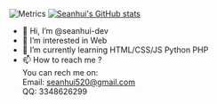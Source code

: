 ![Metrics](https://metrics.lecoq.io/seanhui-dev?template=classic&config.timezone=Asia%2FShanghai)
[![Seanhui's GitHub stats](https://github-readme-stats.vercel.app/api?username=seanhui-dev)](https://github.com/anuraghazra/github-readme-stats)
- 👋 Hi, I’m @seanhui-dev
- 👀 I’m interested in Web
- 🌱 I’m currently learning HTML/CSS/JS  Python PHP
- 📫 How to reach me ?<br>
You can rech me on:<br>
Email:  seanhui520@gmail.com<br>
QQ:  3348626299

<!---
seanhui-dev/seanhui-dev is a ✨ special ✨ repository because its `README.md` (this file) appears on your GitHub profile.
You can click the Preview link to take a look at your changes.
--->

